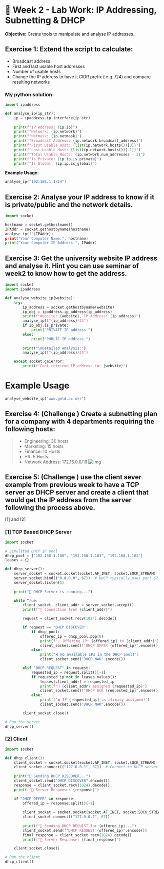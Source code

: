 # 📌 Week 2 - Lab Work: IP Addressing, Subnetting & DHCP  

**__Objective:__** Create tools to manipulate and analyse IP addresses.

## Exercise 1: Extend the script to calculate:
- Broadcast address
- First and last usable host addresses
- Number of usable hosts
- Change the IP address to have it CIDR prefix ( e.g. /24)
and compare resulting networks

### My python solution:
```python
import ipaddress

def analyse_ip(ip_str):
    ip = ipaddress.ip_interface(ip_str)
    
    print(f"IP Address: {ip.ip}")
    print(f"Network: {ip.network}")
    print(f"Netmask: {ip.netmask}")
    print(f"Broadcast Address: {ip.network.broadcast_address}")
    print(f"First Usable Host: {list(ip.network.hosts())[0]}")
    print(f"Last Usable Host: {list(ip.network.hosts())[-1]}")
    print(f"Total Usable Hosts: {ip.network.num_addresses - 2}")
    print(f"Is Private: {ip.ip.is_private}")
    print(f"Is Global: {ip.ip.is_global}")
```
**Example Usage:**
```python
analyse_ip("192.168.1.1/24")
```

## Exercise 2: Analyse your IP address to know if it is private/public and the network details. 

```python
import socket

hostname = socket.gethostname()
IPAddr = socket.gethostbyname(hostname)
analyse_ip(f"{IPAddr})
print("Your Computer Name:", hostname)
print("Your Computer IP Address:", IPAddr)

```
## Exercise 3: Get the university website IP address and analyse it. Hint you can use seminar of week2 to know how to get the address. 
```python
import socket
import ipaddress

def analyse_website_ip(website):
    try:
        ip_address = socket.gethostbyname(website)
        ip_obj = ipaddress.ip_address(ip_address)
        print(f"Website: {website}, IP Address: {ip_address}")
        analyse_ip(f"{ip_address}/24")
        if ip_obj.is_private:
            print("PRIVATE IP address.")
        else:
            print("PUBLIC IP address.")
        
        print("\nDetailed Analysis:")
        analyse_ip(f"{ip_address}/24")

    except socket.gaierror:
        print(f"Cant retrieve IP address for {website}")
```
# Example Usage
```python
analyse_website_ip("www.gold.ac.uk/")
```

## Exercise 4: (Challenge ) Create a subnetting plan for a company with 4 departments requiring the following hosts:
> - Engineering: 30 hosts
> - Marketing: 15 hosts
> - Finance: 10 Hosts
> - HR: 5 Hosts
> - Network Address: 172.16.0.0/16
![Img](https://github.com/user-attachments/assets/d14b7a62-4b05-4487-9044-eb33b50407dd)
## Exercise 5: (Challenge ) use the client sever example from previous week to have a TCP server as DHCP server and create a client that would get the IP address from the server following the process above.
[1] and [2]
### [1]  TCP Based DHCP Server
```python
import socket

# Simulated DHCP IP pool
dhcp_pool = ["192.168.1.100", "192.168.1.101", "192.168.1.102"]
leases = {}

def dhcp_server():
    server_socket = socket.socket(socket.AF_INET, socket.SOCK_STREAM)
    server_socket.bind(("0.0.0.0", 67))  # DHCP typically uses port 67
    server_socket.listen(5)
    
    print("🚀 DHCP Server is running...")

    while True:
        client_socket, client_addr = server_socket.accept()
        print(f"📡 Connection from {client_addr}")

        request = client_socket.recv(1024).decode()

        if request == "DHCP DISCOVER":
            if dhcp_pool:
                offered_ip = dhcp_pool.pop(0)
                print(f"✅ Offering IP: {offered_ip} to {client_addr}")
                client_socket.send(f"DHCP OFFER {offered_ip}".encode())
            else:
                print("❌ No available IPs in the DHCP pool!")
                client_socket.send("DHCP NAK".encode())

        elif "DHCP REQUEST" in request:
            requested_ip = request.split()[-1]
            if requested_ip not in leases.values():
                leases[client_addr] = requested_ip
                print(f"🔹 {client_addr} assigned {requested_ip}")
                client_socket.send(f"DHCP ACK {requested_ip}".encode())
            else:
                print(f"❌ IP {requested_ip} is already assigned!")
                client_socket.send("DHCP NAK".encode())

        client_socket.close()

# Run the server
dhcp_server()
```
### [2] Client

```python
import socket

def dhcp_client():
    client_socket = socket.socket(socket.AF_INET, socket.SOCK_STREAM)
    client_socket.connect(("127.0.0.1", 67))  # Connect to DHCP server
    
    print("📡 Sending DHCP DISCOVER...")
    client_socket.send("DHCP DISCOVER".encode())
    response = client_socket.recv(1024).decode()
    print(f"📩 Server Response: {response}")

    if "DHCP OFFER" in response:
        offered_ip = response.split()[-1]
        
        client_socket = socket.socket(socket.AF_INET, socket.SOCK_STREAM)
        client_socket.connect(("127.0.0.1", 67))
        
        print(f"🔄 Sending DHCP REQUEST for {offered_ip}...")
        client_socket.send(f"DHCP REQUEST {offered_ip}".encode())
        final_response = client_socket.recv(1024).decode()
        print(f"📩 Server Response: {final_response}")

    client_socket.close()

# Run the client
dhcp_client()
```
